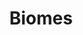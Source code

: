 ---
layout: default
title: Biomes
has_children: true
permalink: /docs/biomes/
parent: Documentation
---